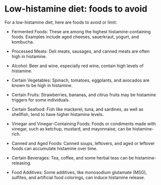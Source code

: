 # Low-histamine diet: foods to avoid

For a low-histamine diet, here are foods to avoid or limit:

* Fermented Foods: These are among the highest histamine-containing foods. Examples include aged cheeses, sauerkraut, yogurt, and kombucha.

* Processed Meats: Deli meats, sausages, and canned meats are often high in histamine.

* Alcohol: Beer and wine, especially red wine, contain high levels of histamine.

* Certain Vegetables: Spinach, tomatoes, eggplants, and avocados are known to be high in histamine.

* Certain Fruits: Strawberries, bananas, and citrus fruits may be histamine triggers for some individuals.

* Certain Seafood: Fish like mackerel, tuna, and sardines, as well as shellfish, tend to have higher histamine levels.

* Vinegar and Vinegar-Containing Foods: Foods or condiments made with vinegar, such as ketchup, mustard, and mayonnaise, can be histamine-rich.

* Canned and Aged Foods: Canned soups, leftovers, and aged or leftover foods can accumulate histamine over time.

* Certain Beverages: Tea, coffee, and some herbal teas can be histamine-releasing.

* Food Additives: Some additives, like monosodium glutamate (MSG), sulfites, and artificial food colorings, can induce histamine release.
